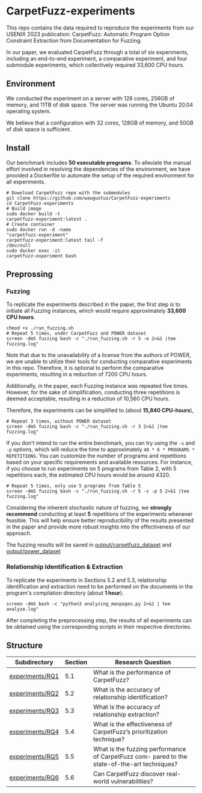 # CarpetFuzz-experiments
This repo contains the data required to reproduce the experiments from our USENIX 2023 publication: CarpetFuzz: Automatic Program Option Constraint Extraction from Documentation for Fuzzing.

In our paper, we evaluated CarpetFuzz through a total of six experiments, including an end-to-end experiment, a comparative experiment, and four submodule experiments, which collectively required 33,600 CPU hours.

## Environment

We conducted the experiment on a server with 128 cores, 256GB of memory, and 11TB of disk space. The server was running the Ubuntu 20.04 operating system.

We believe that a configuration with 32 cores, 128GB of memory, and 50GB of disk space is sufficient.

## Install

Our benchmark includes **50 executable programs**. To alleviate the manual effort involved in resolving the dependencies of the environment, we have provided a Dockerfile to automate the setup of the required environment for all experiments.

```
# Download CarpetFuzz repo with the submodules
git clone https://github.com/waugustus/CarpetFuzz-experiments
cd CarpetFuzz-experiments
# Build image
sudo docker build -t
carpetfuzz-experiment:latest .
# Create container
sudo docker run -d -name
"carpetfuzz-experiment"
carpetfuzz-experiment:latest tail -f
/dev/null
sudo docker exec -it
carpetfuzz-experiment bash
```

## Preprossing

### Fuzzing
To replicate the experiments described in the paper, the first step is to initiate all Fuzzing instances, which would require approximately **33,600 CPU hours**. 

```
chmod +x ./run_fuzzing.sh
# Repeat 5 times, under CarpetFuzz and POWER dataset
screen -dmS fuzzing bash -c "./run_fuzzing.sh -r 5 -e 2>&1 |tee fuzzing.log" 
```

Note that due to the unavailability of a license from the authors of POWER, we are unable to utilize their tools for conducting comparative experiments in this repo. Therefore, it is optional to perform the comparative experiments, resulting in a reduction of 7200 CPU hours. 

Additionally, in the paper, each Fuzzing instance was repeated five times. However, for the sake of simplification, conducting three repetitions is deemed acceptable, resulting in a reduction of 10,560 CPU hours.

Therefore, the experiments can be simplified to (about **15,840 CPU-hours**),

```
# Repeat 3 times, without POWER dataset
screen -dmS fuzzing bash -c "./run_fuzzing.sh -r 3 2>&1 |tee fuzzing.log" 
```

If you don't intend to run the entire benchmark, you can try using the `-s` and `-p` options, which will reduce the time to approximately `48 * 6 * PROGRAMS * REPETITIONS`. You can customize the number of programs and repetitions based on your specific requirements and available resources. For instance, if you choose to run experiments on 5 programs from Table 2, with 5 repetitions each, the estimated CPU hours would be around 4320.

```
# Repeat 5 times, only use 5 programs from Table 5
screen -dmS fuzzing bash -c "./run_fuzzing.sh -r 5 -s -p 5 2>&1 |tee fuzzing.log" 
```

Considering the inherent stochastic nature of fuzzing, we **strongly recommend** conducting at least **5** repetitions of the experiments whenever feasible. This will help ensure better reproducibility of the results presented in the paper and provide more robust insights into the effectiveness of our approach.


The fuzzing results will be saved in [output/carpetfuzz_dataset](output/carpetfuzz_dataset) and [output/power_dataset](output/power_dataset)

### Relationship Identification & Extraction

To replicate the experiments in Sections 5.2 and 5.3, relationship identification and extraction need to be performed on the documents in the program's compilation directory (about **1 hour**).

```
screen -dmS bash -c "python3 analyzing_manpages.py 2>&1 | tee analyze.log"
```

After completing the preprocessing step, the results of all experiments can be obtained using the corresponding scripts in their respective directories.

## Structure

|Subdirectory|Section|Research Question|
|----|----|----|
|[experiments/RQ1](experiments/RQ1)|5.1|What is the performance of CarpetFuzz?|
|[experiments/RQ2](experiments/RQ2)|5.2|What is the accuracy of relationship identification?|
|[experiments/RQ3](experiments/RQ3)|5.3|What is the accuracy of relationship extraction?|
|[experiments/RQ4](experiments/RQ4)|5.4|What is the effectiveness of CarpetFuzz’s prioritization technique?|
|[experiments/RQ5](experiments/RQ5)|5.5|What is the fuzzing performance of CarpetFuzz com- pared to the state-of-the-art techniques?|
|[experiments/RQ6](experiments/RQ6)|5.6|Can CarpetFuzz discover real-world vulnerabilities?|
